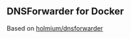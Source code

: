 ## DNSForwarder for Docker

Based on [holmium/dnsforwarder](https://github.com/holmium/dnsforwarder)
